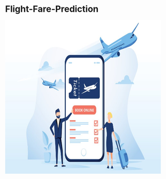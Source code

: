 # Flight-Fare-Prediction
<img src="https://github.com/IMvision12/Flight-Fare-Prediction/blob/main/download.jfif" width="700" height="500" />
